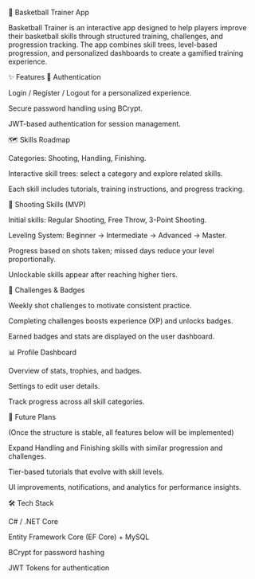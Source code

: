 🏀 Basketball Trainer App

Basketball Trainer is an interactive app designed to help players improve their basketball skills through structured training, challenges, and progression tracking. The app combines skill trees, level-based progression, and personalized dashboards to create a gamified training experience.

✨ Features
🔐 Authentication

Login / Register / Logout for a personalized experience.

Secure password handling using BCrypt.

JWT-based authentication for session management.

🗺 Skills Roadmap

Categories: Shooting, Handling, Finishing.

Interactive skill trees: select a category and explore related skills.

Each skill includes tutorials, training instructions, and progress tracking.



🏀 Shooting Skills (MVP)

Initial skills: Regular Shooting, Free Throw, 3-Point Shooting.

Leveling System: Beginner → Intermediate → Advanced → Master.

Progress based on shots taken; missed days reduce your level proportionally.

Unlockable skills appear after reaching higher tiers.



🎯 Challenges & Badges

Weekly shot challenges to motivate consistent practice.

Completing challenges boosts experience (XP) and unlocks badges.

Earned badges and stats are displayed on the user dashboard.



📊 Profile Dashboard

Overview of stats, trophies, and badges.

Settings to edit user details.

Track progress across all skill categories.



🔮 Future Plans

(Once the structure is stable, all features below will be implemented)

Expand Handling and Finishing skills with similar progression and challenges.

Tier-based tutorials that evolve with skill levels.

UI improvements, notifications, and analytics for performance insights.



🛠 Tech Stack

C# / .NET Core

Entity Framework Core (EF Core) + MySQL

BCrypt for password hashing

JWT Tokens for authentication

